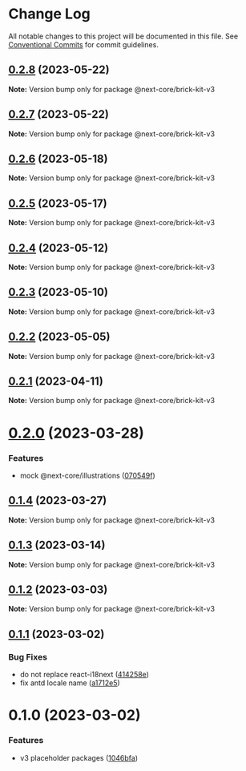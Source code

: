 # Change Log

All notable changes to this project will be documented in this file.
See [Conventional Commits](https://conventionalcommits.org) for commit guidelines.

## [0.2.8](https://github.com/easyops-cn/next-core/compare/@next-core/brick-kit-v3@0.2.7...@next-core/brick-kit-v3@0.2.8) (2023-05-22)

**Note:** Version bump only for package @next-core/brick-kit-v3





## [0.2.7](https://github.com/easyops-cn/next-core/compare/@next-core/brick-kit-v3@0.2.6...@next-core/brick-kit-v3@0.2.7) (2023-05-22)

**Note:** Version bump only for package @next-core/brick-kit-v3





## [0.2.6](https://github.com/easyops-cn/next-core/compare/@next-core/brick-kit-v3@0.2.5...@next-core/brick-kit-v3@0.2.6) (2023-05-18)

**Note:** Version bump only for package @next-core/brick-kit-v3





## [0.2.5](https://github.com/easyops-cn/next-core/compare/@next-core/brick-kit-v3@0.2.4...@next-core/brick-kit-v3@0.2.5) (2023-05-17)

**Note:** Version bump only for package @next-core/brick-kit-v3





## [0.2.4](https://github.com/easyops-cn/next-core/compare/@next-core/brick-kit-v3@0.2.3...@next-core/brick-kit-v3@0.2.4) (2023-05-12)

**Note:** Version bump only for package @next-core/brick-kit-v3





## [0.2.3](https://github.com/easyops-cn/next-core/compare/@next-core/brick-kit-v3@0.2.2...@next-core/brick-kit-v3@0.2.3) (2023-05-10)

**Note:** Version bump only for package @next-core/brick-kit-v3





## [0.2.2](https://github.com/easyops-cn/next-core/compare/@next-core/brick-kit-v3@0.2.1...@next-core/brick-kit-v3@0.2.2) (2023-05-05)

**Note:** Version bump only for package @next-core/brick-kit-v3





## [0.2.1](https://github.com/easyops-cn/next-core/compare/@next-core/brick-kit-v3@0.2.0...@next-core/brick-kit-v3@0.2.1) (2023-04-11)

**Note:** Version bump only for package @next-core/brick-kit-v3





# [0.2.0](https://github.com/easyops-cn/next-core/compare/@next-core/brick-kit-v3@0.1.4...@next-core/brick-kit-v3@0.2.0) (2023-03-28)


### Features

* mock @next-core/illustrations ([070549f](https://github.com/easyops-cn/next-core/commit/070549f101879d2d2a4300cab88001d28916f262))





## [0.1.4](https://github.com/easyops-cn/next-core/compare/@next-core/brick-kit-v3@0.1.3...@next-core/brick-kit-v3@0.1.4) (2023-03-27)

**Note:** Version bump only for package @next-core/brick-kit-v3





## [0.1.3](https://github.com/easyops-cn/next-core/compare/@next-core/brick-kit-v3@0.1.2...@next-core/brick-kit-v3@0.1.3) (2023-03-14)

**Note:** Version bump only for package @next-core/brick-kit-v3





## [0.1.2](https://github.com/easyops-cn/next-core/compare/@next-core/brick-kit-v3@0.1.1...@next-core/brick-kit-v3@0.1.2) (2023-03-03)

**Note:** Version bump only for package @next-core/brick-kit-v3





## [0.1.1](https://github.com/easyops-cn/next-core/compare/@next-core/brick-kit-v3@0.1.0...@next-core/brick-kit-v3@0.1.1) (2023-03-02)


### Bug Fixes

* do not replace react-i18next ([414258e](https://github.com/easyops-cn/next-core/commit/414258ee708a266d4f0bf01d26e75f25a57150a3))
* fix antd locale name ([a1712e5](https://github.com/easyops-cn/next-core/commit/a1712e536f9576811a3d8a954eee198ac0498cae))





# 0.1.0 (2023-03-02)


### Features

* v3 placeholder packages ([1046bfa](https://github.com/easyops-cn/next-core/commit/1046bfaa43cc635a11ebeca5ded06503d81158c5))
